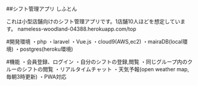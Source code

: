 ##シフト管理アプリ しふとん

これは小型店舗向けのシフト管理アプリです。1店舗10人ほどを想定しています。
nameless-woodland-04388.herokuapp.com/top

#開発環境
・php
・laravel
・Vue.js
・cloud9(AWS,ec2)
・mairaDB(local環境)
・postgres(heroku環境)

#機能
・会員登録、ログイン
・自分のシフトの登録,閲覧
・同じグループ内のクルーのシフトの閲覧
・リアルタイムチャット
・天気予報(open weather map, 毎朝3時更新)
・PWA対応